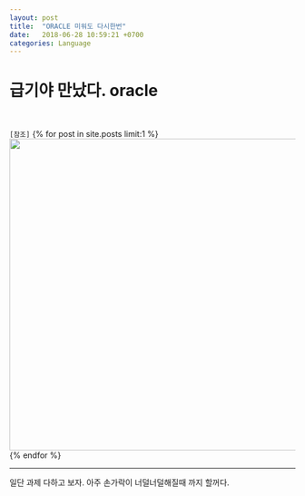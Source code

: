 ```yaml
---
layout: post
title:  "ORACLE 미워도 다시한번"
date:   2018-06-28 10:59:21 +0700
categories: Language
---
```

<h1> 급기야 만났다. oracle </h1> <br>

`[참조]`
{% for post in site.posts limit:1 %}
<img src="https://paypulse.github.io/assets/images/javastudy.png" width="1277" height="550"/>  
{% endfor %}

---
일단 과제 다하고 보자. 아주 손가락이 너덜너덜해질때 까지 할꺼다. 
